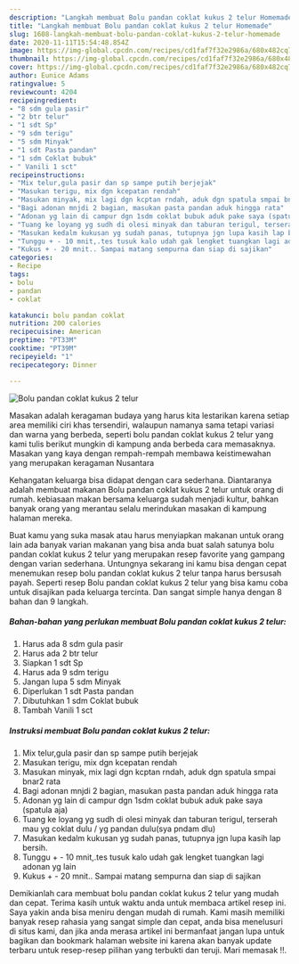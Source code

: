 ```yaml
---
description: "Langkah membuat Bolu pandan coklat kukus 2 telur Homemade"
title: "Langkah membuat Bolu pandan coklat kukus 2 telur Homemade"
slug: 1608-langkah-membuat-bolu-pandan-coklat-kukus-2-telur-homemade
date: 2020-11-11T15:54:48.854Z
image: https://img-global.cpcdn.com/recipes/cd1faf7f32e2986a/680x482cq70/bolu-pandan-coklat-kukus-2-telur-foto-resep-utama.jpg
thumbnail: https://img-global.cpcdn.com/recipes/cd1faf7f32e2986a/680x482cq70/bolu-pandan-coklat-kukus-2-telur-foto-resep-utama.jpg
cover: https://img-global.cpcdn.com/recipes/cd1faf7f32e2986a/680x482cq70/bolu-pandan-coklat-kukus-2-telur-foto-resep-utama.jpg
author: Eunice Adams
ratingvalue: 5
reviewcount: 4204
recipeingredient:
- "8 sdm gula pasir"
- "2 btr telur"
- "1 sdt Sp"
- "9 sdm terigu"
- "5 sdm Minyak"
- "1 sdt Pasta pandan"
- "1 sdm Coklat bubuk"
- " Vanili 1 sct"
recipeinstructions:
- "Mix telur,gula pasir dan sp sampe putih berjejak"
- "Masukan terigu, mix dgn kcepatan rendah"
- "Masukan minyak, mix lagi dgn kcptan rndah, aduk dgn spatula smpai bnar2 rata"
- "Bagi adonan mnjdi 2 bagian, masukan pasta pandan aduk hingga rata"
- "Adonan yg lain di campur dgn 1sdm coklat bubuk aduk pake saya (spatula aja)"
- "Tuang ke loyang yg sudh di olesi minyak dan taburan terigul, terserah mau yg coklat dulu / yg pandan dulu(sya pndam dlu)"
- "Masukan kedalm kukusan yg sudah panas, tutupnya jgn lupa kasih lap bersih."
- "Tunggu + - 10 mnit,.tes tusuk kalo udah gak lengket tuangkan lagi adonan yg lain"
- "Kukus + - 20 mnit.. Sampai matang sempurna dan siap di sajikan"
categories:
- Recipe
tags:
- bolu
- pandan
- coklat

katakunci: bolu pandan coklat 
nutrition: 200 calories
recipecuisine: American
preptime: "PT33M"
cooktime: "PT39M"
recipeyield: "1"
recipecategory: Dinner

---
```



![Bolu pandan coklat kukus 2 telur](https://img-global.cpcdn.com/recipes/cd1faf7f32e2986a/680x482cq70/bolu-pandan-coklat-kukus-2-telur-foto-resep-utama.jpg)

Masakan adalah keragaman budaya yang harus kita lestarikan karena setiap area memiliki ciri khas tersendiri, walaupun namanya sama tetapi variasi dan warna yang berbeda, seperti bolu pandan coklat kukus 2 telur yang kami tulis berikut mungkin di kampung anda berbeda cara memasaknya. Masakan yang kaya dengan rempah-rempah membawa keistimewahan yang merupakan keragaman Nusantara



Kehangatan keluarga bisa didapat dengan cara sederhana. Diantaranya adalah membuat makanan Bolu pandan coklat kukus 2 telur untuk orang di rumah. kebiasaan makan bersama keluarga sudah menjadi kultur, bahkan banyak orang yang merantau selalu merindukan masakan di kampung halaman mereka.

Buat kamu yang suka masak atau harus menyiapkan makanan untuk orang lain ada banyak varian makanan yang bisa anda buat salah satunya bolu pandan coklat kukus 2 telur yang merupakan resep favorite yang gampang dengan varian sederhana. Untungnya sekarang ini kamu bisa dengan cepat menemukan resep bolu pandan coklat kukus 2 telur tanpa harus bersusah payah.
Seperti resep Bolu pandan coklat kukus 2 telur yang bisa kamu coba untuk disajikan pada keluarga tercinta. Dan sangat simple hanya dengan 8 bahan dan 9 langkah.


<!--inarticleads1-->

##### Bahan-bahan yang perlukan membuat Bolu pandan coklat kukus 2 telur:

1. Harus ada 8 sdm gula pasir
1. Harus ada 2 btr telur
1. Siapkan 1 sdt Sp
1. Harus ada 9 sdm terigu
1. Jangan lupa 5 sdm Minyak
1. Diperlukan 1 sdt Pasta pandan
1. Dibutuhkan 1 sdm Coklat bubuk
1. Tambah  Vanili 1 sct




<!--inarticleads2-->

##### Instruksi membuat  Bolu pandan coklat kukus 2 telur:

1. Mix telur,gula pasir dan sp sampe putih berjejak
1. Masukan terigu, mix dgn kcepatan rendah
1. Masukan minyak, mix lagi dgn kcptan rndah, aduk dgn spatula smpai bnar2 rata
1. Bagi adonan mnjdi 2 bagian, masukan pasta pandan aduk hingga rata
1. Adonan yg lain di campur dgn 1sdm coklat bubuk aduk pake saya (spatula aja)
1. Tuang ke loyang yg sudh di olesi minyak dan taburan terigul, terserah mau yg coklat dulu / yg pandan dulu(sya pndam dlu)
1. Masukan kedalm kukusan yg sudah panas, tutupnya jgn lupa kasih lap bersih.
1. Tunggu + - 10 mnit,.tes tusuk kalo udah gak lengket tuangkan lagi adonan yg lain
1. Kukus + - 20 mnit.. Sampai matang sempurna dan siap di sajikan




Demikianlah cara membuat bolu pandan coklat kukus 2 telur yang mudah dan cepat. Terima kasih untuk waktu anda untuk membaca artikel resep ini. Saya yakin anda bisa meniru dengan mudah di rumah. Kami masih memiliki banyak resep rahasia yang sangat simple dan cepat, anda bisa menelusuri di situs kami, dan jika anda merasa artikel ini bermanfaat jangan lupa untuk bagikan dan bookmark halaman website ini karena akan banyak update terbaru untuk resep-resep pilihan yang terbukti dan teruji. Mari memasak !!. 
